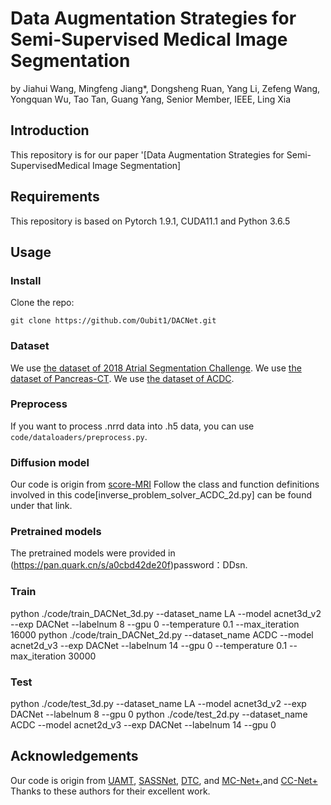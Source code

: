 # Data Augmentation Strategies for Semi-Supervised Medical Image Segmentation
by Jiahui Wang, Mingfeng Jiang*, Dongsheng Ruan, Yang Li, Zefeng Wang, Yongquan Wu, Tao Tan, Guang Yang, Senior Member, IEEE, Ling Xia
## Introduction
This repository is for our paper '[Data Augmentation Strategies for Semi-SupervisedMedical Image Segmentation]
## Requirements
This repository is based on Pytorch 1.9.1, CUDA11.1 and Python 3.6.5
## Usage
### Install
Clone the repo:
```shell
git clone https://github.com/Oubit1/DACNet.git 
```
### Dataset
We use [the dataset of 2018 Atrial Segmentation Challenge](http://atriaseg2018.cardiacatlas.org/).
We use [the dataset of Pancreas-CT](https://drive.google.com/file/d/1qzFUtkHx-46kFvHE7RAMhjAdo6dmn4iT/view?usp=sharing/).
We use [the dataset of ACDC](https://www.creatis.insa-lyon.fr/Challenge/acdc/databases.html/).
### Preprocess
If you want to process .nrrd data into .h5 data, you can use `code/dataloaders/preprocess.py`.
### Diffusion model
Our code is origin from [score-MRI](https://github.com/HJ-harry/score-MRI)
Follow the class and function definitions involved in this code[inverse_problem_solver_ACDC_2d.py] can be found under that link.
### Pretrained models
The pretrained models were provided in (https://pan.quark.cn/s/a0cbd42de20f)password：DDsn.
### Train
python ./code/train_DACNet_3d.py --dataset_name LA --model acnet3d_v2 --exp DACNet --labelnum 8 --gpu 0 --temperature 0.1 --max_iteration 16000
python ./code/train_DACNet_2d.py --dataset_name ACDC --model acnet2d_v3 --exp DACNet --labelnum 14 --gpu 0 --temperature 0.1 --max_iteration 30000

### Test
python ./code/test_3d.py --dataset_name LA --model acnet3d_v2 --exp DACNet --labelnum 8 --gpu 0
python ./code/test_2d.py --dataset_name ACDC --model acnet2d_v3 --exp DACNet --labelnum 14 --gpu 0

## Acknowledgements
Our code is origin from [UAMT](https://github.com/yulequan/UA-MT), [SASSNet](https://github.com/kleinzcy/SASSnet), [DTC](https://github.com/HiLab-git/DTC), and [MC-Net+](https://github.com/ycwu1997/MC-Net),and [CC-Net+](https://github.com/Cuthbert-Huang/CC-Net) Thanks to these authors for their excellent work.

